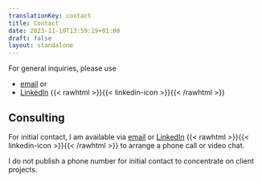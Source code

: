 ```yaml
---
translationKey: contact
title: Contact
date: 2023-11-10T13:59:19+01:00
draft: false
layout: standalone
---
```


For general inquiries, please use
- [email](mailto:kontakt@dmalo.de) or
- [LinkedIn](https://www.linkedin.com/in/dmalolepszy) {{< rawhtml >}}<a href="https://www.linkedin.com/in/dmalolepszy" style="text-decoration: none">{{< linkedin-icon >}}</a>{{< /rawhtml >}}

## Consulting
For initial contact, I am available via [email](mailto:kontakt@dmalo.de) or [LinkedIn](https://www.linkedin.com/in/dmalolepszy) {{< rawhtml >}}<a href="https://www.linkedin.com/in/dmalolepszy" style="text-decoration: none">{{< linkedin-icon >}}</a>{{< /rawhtml >}} to arrange a phone call or video chat.

I do not publish a phone number for initial contact to concentrate on client projects.

